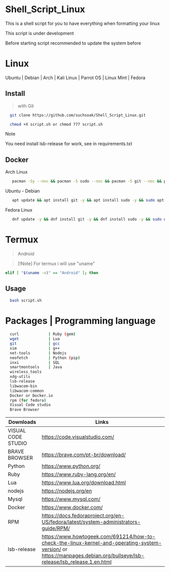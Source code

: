 # Shell_Script_Linux
This is a shell script for you to have everything when formatting your linux

This script is under development

Before starting script recommended to update the system before

# Linux

Ubuntu | Debian | Arch | Kali Linux | Parrot OS | Linux Mint | Fedora

## Install

> with Git

```sh
  git clone https://github.com/suchsoak/Shell_Script_Linux.git
```

```sh
  chmod +X script.sh or chmod 777 script.sh       
```

> [!Note]
> You need install lsb-release for work, see in requirements.txt

## Docker

Arch Linux

```sh
   pacman -Sy --noc && pacman -S sudo --noc && pacman -S git --noc && pacman -S nano --noc && sudo pacman -S lsb-release --noc && clear && git clone https://github.com/suchsoak/Shell_Script_Linux.git && cd Shell_Script_Linux && chmod +X script.sh && clear && bash script.sh
```

Ubuntu - Debian

```sh
   apt update && apt install git -y && apt install sudo -y && sudo apt insall lsb-release -y && git clone https://github.com/suchsoak/Shell_Script_Linux.git && cd Shell_Script_Linux && chmod 777 script.sh && clear && bash ./script.sh
```

Fedora Linux

```sh
   dnf update -y && dnf install git -y && dnf install sudo -y && sudo dnf install redhat-lsb-core -y && git clone https://github.com/suchsoak/Shell_Script_Linux.git && cd Shell_Script_Linux && chmod 777 script.sh && clear && bash ./script.sh  
```

# Termux

> Android

>  [!Note]
> For termux i will use "uname"

```sh
elif [ "$(uname -o)" == "Android" ]; then
```

## Usage

```sh
  bash script.sh
```
# Packages | Programming language 

```sh            
  curl             | Ruby (gem)
  wget             | Lua
  git              | gcc 
  vim              | g++
  net-tools        | Nodejs
  neofetch         | Python (pip) 
  inxi             | SQL
  smartmontools    | Java
  wireless_tools   
  xdg-utils
  lsb-release
  libwacom-bin
  libwacom-common
  Docker or Docker.io
  rpm (for fedora)
  Visual Code studio
  Brave Browser
```

| Downloads |  Links |
| ------ | ------ |
| VISUAL CODE STUDIO | https://code.visualstudio.com/
| BRAVE BROWSER | https://brave.com/pt-br/download/
|  Python | https://www.python.org/
|  Ruby | https://www.ruby-lang.org/en/
|  Lua | https://www.lua.org/download.html
|  nodejs | https://nodejs.org/en
| Mysql   | https://www.mysql.com/
| Docker   | https://www.docker.com/
| RPM   | https://docs.fedoraproject.org/en-US/fedora/latest/system-administrators-guide/RPM/
| lsb-release  | https://www.howtogeek.com/691214/how-to-check-the-linux-kernel-and-operating-system-version/ or https://manpages.debian.org/bullseye/lsb-release/lsb_release.1.en.html

